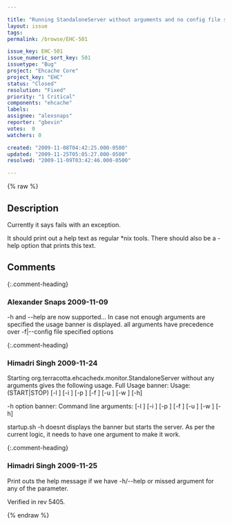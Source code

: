 ```yaml
---

title: "Running StandaloneServer without arguments and no config file should print out a help text"
layout: issue
tags: 
permalink: /browse/EHC-501

issue_key: EHC-501
issue_numeric_sort_key: 501
issuetype: "Bug"
project: "Ehcache Core"
project_key: "EHC"
status: "Closed"
resolution: "Fixed"
priority: "1 Critical"
components: "ehcache"
labels: 
assignee: "alexsnaps"
reporter: "gbevin"
votes:  0
watchers: 0

created: "2009-11-08T04:42:25.000-0500"
updated: "2009-11-25T05:05:27.000-0500"
resolved: "2009-11-09T03:42:46.000-0500"

---
```




{% raw %}



## Description

<div markdown="1" class="description">

Currently it says fails with an exception.

It should print out a help text as regular \*nix tools. There should also be a -help option that prints this text.

</div>

## Comments


{:.comment-heading}
### **Alexander Snaps** <span class="date">2009-11-09</span>

<div markdown="1" class="comment">

-h and --help are now supported... In case not enough arguments are specified the usage banner is displayed.
all arguments have precedence over -f|--config file specified options

</div>


{:.comment-heading}
### **Himadri Singh** <span class="date">2009-11-24</span>

<div markdown="1" class="comment">

Starting org.terracotta.ehcachedx.monitor.StandaloneServer without any arguments gives the following usage.
Full Usage banner:
Usage: (START|STOP) [-l <license file location>] [-i <host ip>] [-p <host port>] [-f <config file location>] [-u <user name>] [-w <password>] [-h]

-h option banner:
Command line arguments: [-l <license file location>] [-i <host ip>] [-p <host port>] [-f <config file location>] [-u <user name>] [-w <password>] [-h]

startup.sh -h doesnt displays the banner but starts the server. As per the current logic, it needs to have one argument to make it work.

</div>


{:.comment-heading}
### **Himadri Singh** <span class="date">2009-11-25</span>

<div markdown="1" class="comment">

Print outs the help message if we have -h/--help or missed argument for any of the parameter.

Verified in rev 5405.

</div>



{% endraw %}
